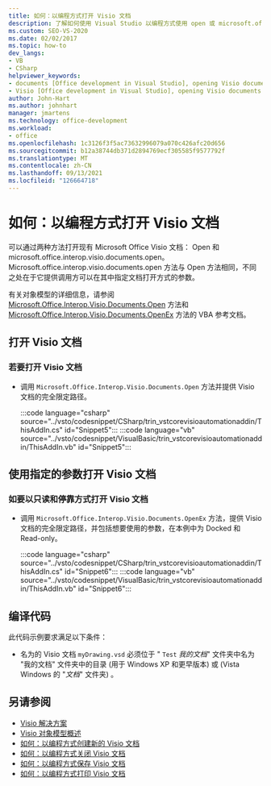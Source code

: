 ```yaml
---
title: 如何：以编程方式打开 Visio 文档
description: 了解如何使用 Visual Studio 以编程方式使用 open 或 microsoft.office.interop.visio.documents.open 方法打开 Visio 文档。
ms.custom: SEO-VS-2020
ms.date: 02/02/2017
ms.topic: how-to
dev_langs:
- VB
- CSharp
helpviewer_keywords:
- documents [Office development in Visual Studio], opening Visio documents
- Visio [Office development in Visual Studio], opening Visio documents
author: John-Hart
ms.author: johnhart
manager: jmartens
ms.technology: office-development
ms.workload:
- office
ms.openlocfilehash: 1c3126f3f5ac73632996079a070c426afc20d656
ms.sourcegitcommit: b12a38744db371d2894769ecf305585f9577792f
ms.translationtype: MT
ms.contentlocale: zh-CN
ms.lasthandoff: 09/13/2021
ms.locfileid: "126664718"
---
```

# <a name="how-to-programmatically-open-visio-documents"></a>如何：以编程方式打开 Visio 文档
  可以通过两种方法打开现有 Microsoft Office Visio 文档： Open 和 microsoft.office.interop.visio.documents.open。 Microsoft.office.interop.visio.documents.open 方法与 Open 方法相同，不同之处在于它提供调用方可以在其中指定文档打开方式的参数。

 有关对象模型的详细信息，请参阅 [Microsoft.Office.Interop.Visio.Documents.Open](/office/vba/api/Visio.Documents.Open) 方法和 [Microsoft.Office.Interop.Visio.Documents.OpenEx](/office/vba/api/Visio.Documents.OpenEx) 方法的 VBA 参考文档。

## <a name="open-a-visio-document"></a>打开 Visio 文档

### <a name="to-open-a-visio-document"></a>若要打开 Visio 文档

- 调用 `Microsoft.Office.Interop.Visio.Documents.Open` 方法并提供 Visio 文档的完全限定路径。

     :::code language="csharp" source="../vsto/codesnippet/CSharp/trin_vstcorevisioautomationaddin/ThisAddIn.cs" id="Snippet5":::
     :::code language="vb" source="../vsto/codesnippet/VisualBasic/trin_vstcorevisioautomationaddin/ThisAddIn.vb" id="Snippet5":::

## <a name="open-a-visio-document-with-specified-arguments"></a>使用指定的参数打开 Visio 文档

### <a name="to-open-a-visio-document-as-read-only-and-docked"></a>如要以只读和停靠方式打开 Visio 文档

- 调用 `Microsoft.Office.Interop.Visio.Documents.OpenEx` 方法，提供 Visio 文档的完全限定路径，并包括想要使用的参数，在本例中为 Docked 和 Read-only。

     :::code language="csharp" source="../vsto/codesnippet/CSharp/trin_vstcorevisioautomationaddin/ThisAddIn.cs" id="Snippet6":::
     :::code language="vb" source="../vsto/codesnippet/VisualBasic/trin_vstcorevisioautomationaddin/ThisAddIn.vb" id="Snippet6":::

## <a name="compile-the-code"></a>编译代码
 此代码示例要求满足以下条件：

- 名为的 Visio 文档 `myDrawing.vsd` 必须位于 " `Test` *我的文档*" 文件夹中名为 "我的文档" 文件夹中的目录 (用于 Windows XP 和更早版本) 或 (Vista Windows 的 "*文档*" 文件夹) 。

## <a name="see-also"></a>另请参阅
- [Visio 解决方案](../vsto/visio-solutions.md)
- [Visio 对象模型概述](../vsto/visio-object-model-overview.md)
- [如何：以编程方式创建新的 Visio 文档](../vsto/how-to-programmatically-create-new-visio-documents.md)
- [如何：以编程方式关闭 Visio 文档](../vsto/how-to-programmatically-close-visio-documents.md)
- [如何：以编程方式保存 Visio 文档](../vsto/how-to-programmatically-save-visio-documents.md)
- [如何：以编程方式打印 Visio 文档](../vsto/how-to-programmatically-print-visio-documents.md)
